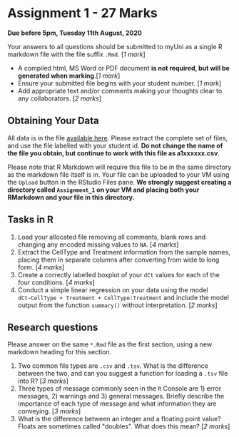 # Assignment 1 - 27 Marks

**Due before 5pm, Tuesday 11th August, 2020**

Your answers to all questions should be submitted to myUni as a single R markdown file with the file suffix `.Rmd`. [*1 mark*]

- A compiled html, MS Word or PDF document **is not required, but will be generated when marking**.[*1 mark*]
- Ensure your submitted file begins with your student number. [*1 mark*]
- Add appropriate text and/or comments making your thoughts clear to any collaborators. [*2 marks*]

## Obtaining Your Data

All data is in the file [available here](DataForA1.zip).
Please extract the complete set of files, and use the file labelled with your student id.
**Do not change the name of the file you obtain, but continue to work with this file as a1xxxxxx.csv**.

Please note that R Markdown will require this file to be in the same directory as the markdown file itself is in.
Your file can be uploaded to your VM using the `Upload` button in the RStudio Files pane.
**We strongly suggest creating a directory called `Assignment_1` on your VM and placing both your RMarkdown and your file in this directory.**

## Tasks in R

1. Load your allocated file removing all comments, blank rows and changing any encoded missing values to `NA`. [*4 marks*]
2. Extract the CellType and Treatment information from the sample names, placing them in separate columns after converting from wide to long form. [*4 marks*]
3. Create a correctly labelled boxplot of your `dCt` values for each of the four conditions. [*4 marks*]
4. Conduct a simple linear regression on your data using the model `dCt~CellType + Treatment + CellType:Treatment` and include the model output from the function `summary()` without interpretation. [*2 marks*]

## Research questions

Please answer on the same `*.Rmd` file as the first section, using a new markdown heading for this section.

1. Two common file types are `.csv` and `.tsv`. What is the difference between the two, and can you suggest a function for loading a `.tsv` file into R? [*3 marks*]
2. Three types of message commonly seen in the `R` Console are 1) error messages, 2) warnings and 3) general messages. Briefly describe the importance of each type of message and what information they are conveying. [*3 marks*]
3. What is the difference between an integer and a floating point value? Floats are sometimes called "doubles". What does this mean? [*2 marks*]
